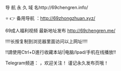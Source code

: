
导 航 永 久 域 名http://69chengren.info/

⭐️ 👉 备用导航 ：http://69zhongzhuan.xyz/

69成人福利视频 最新地址发布 http://69chengren.me/


‼️‼️长按复制到浏览器里面访问以上网址‼️‼️

‼️請使用Ctrl+D進行收藏本站!|电脑/Ipad/手机在线播放‼️

Telegram频道：         ，欢迎关注！
谨记永久发布页哦！

